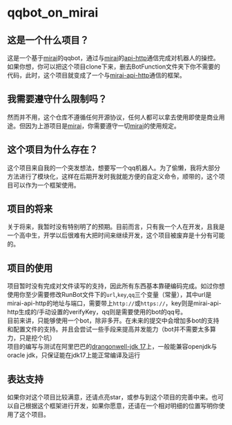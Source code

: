 # qqbot_on_mirai<br>
## 这是一个什么项目？<br>
这是一个基于[mirai](https://github.com/mamoe/mirai)的qqbot，通过与[mirai](https://github.com/mamoe/mirai)的[api-http](https://github.com/project-mirai/mirai-api-http)通信完成对机器人的操控。如果你想，你可以把这个项目clone下来，删去BotFunction文件夹下你不需要的代码，此时，这个项目就变成了一个与[mirai-api-http](https://github.com/project-mirai/mirai-api-http)通信的框架。<br>
## 我需要遵守什么限制吗？<br>
然而并不用，这个仓库不遵循任何开源协议，任何人都可以拿去使用即使是商业用途。但因为上游项目是[mirai](https://github.com/mamoe/mirai)，你需要遵守一切[mirai](https://github.com/mamoe/mirai)的使用规定。<br>
## 这个项目为什么存在？<br>
这个项目来自我的一个突发想法，想要写一个qq机器人。为了偷懒，我将大部分方法进行了模块化，这样在后期开发时我就能方便的自定义命令，顺带的，这个项目可以作为一个框架使用。<br>
## 项目的将来<br>
关于将来，我暂时没有特别明了的预期。目前而言，只有我一个人在开发，且我是一个高中生，开学以后很难有大把时间来继续开发，这个项目被废弃是十分有可能的。<br>
## 项目的使用<br>
项目暂时没有完成对文件读写的支持，因此所有东西基本靠硬编码完成。如过你想使用你至少需要修改RunBot文件下的`url`,`key`,`qq`三个变量（常量），其中url是mirai-api-http的地址与端口，需要带上`http://`或`https://`，key则是mirai-api-http生成的/手动设置的verifyKey，qq则是需要使用的bot的qq号。<br>
目前来讲，只能够使用一个bot，除非多开。在未来的提交中会增加多bot的支持和配置文件的支持。并且会尝试一些手段来提高并发能力（bot并不需要太多算力，只是挖个坑）<br>
项目的编写与测试在阿里巴巴的[drangonwell-jdk 17](https://github.com/dragonwell-project/dragonwell17)上，一般能兼容openjdk与oracle jdk，只保证能在jdk17上能正常编译及运行<br>
## 表达支持<br>
如果你对这个项目比较满意，还请点亮star，或参与到这个项目的完善中来。也可以自己根据这个框架进行开发，如果你愿意，还请在一个相对明细的位置写明你使用了这个项目。<br>
